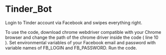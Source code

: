 # Tinder_Bot
Login to Tinder account via Facebook and swipes everything right.

To use the code, download chrome webdriver compatible with your Chrome browser and change the path of the chrome driver inside the code ( line 10 ).
Set environmental variables of your Facebook email and password with variable names of FB_LOGIN and FB_PASSWORD.
Run the code.
